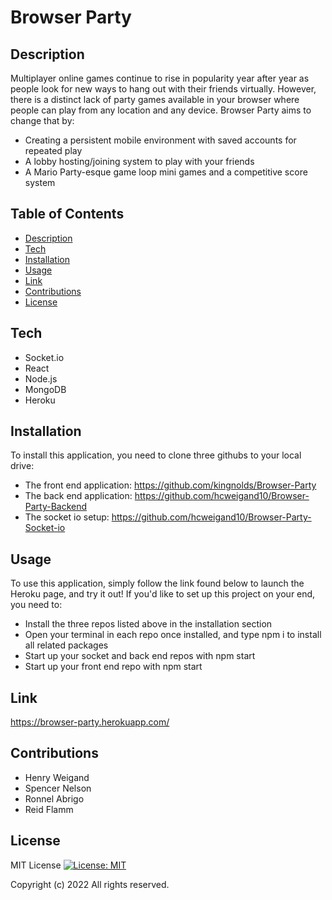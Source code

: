 # Browser Party

## Description
Multiplayer online games continue to rise in popularity year after year as people look for new ways to hang out with their friends virtually. However, there is a distinct lack of party games available in your browser where people can play from any location and any device. Browser Party aims to change that by:
- Creating a persistent mobile environment with saved accounts for repeated play
- A lobby hosting/joining system to play with your friends
- A Mario Party-esque game loop mini games and a competitive score system

## Table of Contents
- [Description](#Description)
- [Tech](#Tech)
- [Installation](#Installation)
- [Usage](#Usage)
- [Link](#Link)
- [Contributions](#Contributions)
- [License](#License)

## Tech
- Socket.io
- React
- Node.js
- MongoDB
- Heroku

## Installation
To install this application, you need to clone three githubs to your local drive: 
- The front end application: https://github.com/kingnolds/Browser-Party
- The back end application: https://github.com/hcweigand10/Browser-Party-Backend
- The socket io setup: https://github.com/hcweigand10/Browser-Party-Socket-io

## Usage
To use this application, simply follow the link found below to launch the Heroku page, and try it out! If you'd like to set up this project on your end, you need to:
- Install the three repos listed above in the installation section
- Open your terminal in each repo once installed, and type npm i to install all related packages
- Start up your socket and back end repos with npm start
- Start up your front end repo with npm start

## Link
https://browser-party.herokuapp.com/

## Contributions
- Henry Weigand
- Spencer Nelson
- Ronnel Abrigo
- Reid Flamm

## License
MIT License [![License: MIT](https://img.shields.io/badge/License-MIT-yellow.svg)](https://opensource.org/licenses/MIT)

Copyright (c) 2022
All rights reserved.